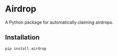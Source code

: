 # Airdrop

A Python package for automatically claiming airdrops.

## Installation

```bash
pip install airdrop
```
